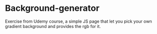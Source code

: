 # Background-generator

Exercise from Udemy course, a simple JS page that let you pick your own gradient background and provides the rgb for it. 